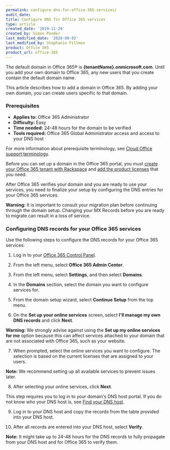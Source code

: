 ```yaml
---
permalink: configure-dns-for-office-365-services/
audit_date:
title: Configure DNS for Office 365 services
type: article
created_date: '2019-11-29'
created_by: Simon Ponder
last_modified_date: '2020-09-02'
last_modified_by: Stephanie Fillmon
product: Office 365
product_url: office-365
---
```


The default domain in Office 365&reg; is **{tenantName}.onmicrosoft.com**.  Until you add your own domain to Office 365, any new users that you create contain the default domain name.

This article describes how to add a domain in Office 365. By adding your own domain, you can create users specific to that domain.

### Prerequisites

- **Applies to:** Office 365 Administrator
- **Difficulty:** Easy
- **Time needed:** 24-48 hours for the domain to be verified
- **Tools required:**  Office 365 Global Administrator access and access to your DNS host

For more information about prerequisite terminology, see [Cloud Office support terminology](/support/how-to/cloud-office-support-terminology/).

Before you can set up a domain in the Office 365 portal, you must [create your Office 365 tenant with Rackspace](/support/how-to/set-up-office-365/) and [add the product licenses](/support/how-to/add-an-office-365-license/) that you need.

After Office 365 verifies your domain and you are ready to use your services, you need to finalize your setup by configuring the DNS entries for your Office 365 services.

**Warning:** It is important to consult your migration plan before continuing through the domain setup. Changing your MX Records before you are ready to migrate can result in a loss of service.

### Configuring DNS records for your Office 365 services

Use the following steps to configure the DNS records for your Office 365 services:

1.	Log in to your [Office 365 Control Panel](https://office365.cp.rackspace.com).

2.	From the left menu, select **Office 365 Admin Center**.

3.  From the left menu, select **Settings**, and then select **Domains**.

4.  In the **Domains** section, select the domain you want to configure services for.

5.  From the domain setup wizard, select **Continue Setup** from the top menu.

6.  On the **Set up your online services** screen, select **I'll manage my own DNS records** and click **Next**.

  **Warning:** We strongly advise against using the **Set up my online services for me** option because this can affect services attached to your domain that are not associated with Office 365, such as your website.

7.  When prompted, select the online services you want to configure. The selection is based on the current licenses that are assigned to your users.

**Note:** We recommend setting up all available services to prevent issues later.

8.  After selecting your online services, click **Next**.

This step requires you to log in to your domain's DNS host portal. If you do not know who your DNS host is, see [Find your DNS host](/support/how-to/find-your-dns-host/).

9.  Log in to your DNS host and copy the records from the table provided into your DNS host.

10. After all records are entered into your DNS host, select **Verify**.

**Note:** It might take up to 24-48 hours for the DNS records to fully propagate from your DNS host and for Office 365 to verify them.
